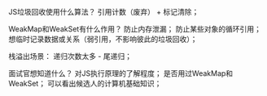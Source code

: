JS垃圾回收使用什么算法？
    引用计数（废弃） + 标记清除；

WeakMap和WeakSet有什么作用？
    防止内存泄漏；
    防止某些对象的循环引用；
    想临时记录数据或关系（弱引用，不影响彼此的垃圾回收）；

栈溢出场景：
    递归次数太多 - 尾递归；

面试官想知道什么？
    对JS执行原理的了解程度；
    是否用过WeakMap和WeakSet；
    可以看出候选人的计算机基础知识；
